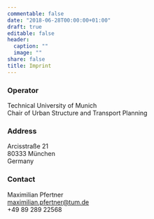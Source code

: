 ```yaml
---
commentable: false
date: "2018-06-28T00:00:00+01:00"
draft: true
editable: false
header:
  caption: ""
  image: ""
share: false
title: Imprint
---
```


### Operator

Technical University of Munich  
Chair of Urban Structure and Transport Planning

### Address

Arcisstraße 21  
80333 München  
Germany

### Contact
Maximilian Pfertner  
maximilian.pfertner@tum.de  
+49 89 289 22568